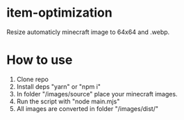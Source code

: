 # item-optimization
Resize automaticly minecraft image to 64x64 and .webp.

# How to use
1. Clone repo
2. Install deps "yarn" or "npm i"
3. In folder "/images/source" place your minecraft images.
4. Run the script with "node main.mjs"
5. All images are converted in folder "/images/dist/"
